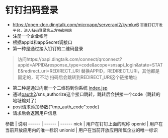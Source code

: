 # 钉钉扫码登录
 - https://open-doc.dingtalk.com/microapp/serverapi2/kymkv6
<code>百度钉钉开发平台，进入扫码登录第三方Web网站</code>
 - 注册一个企业帐号
 - 根据appId和appSecret调接口
 - 第一种是通过接入钉钉的二维码登录
 > 访问https://oapi.dingtalk.com/connect/qrconnect?appid=APPID&response_type=code&scope=snsapi_login&state=STATE&redirect_uri=REDIRECT_URI
替换APPID，REDIRECT_URI，其他都是固定的，可不动
扫码后会跳转到REDIRECT_URI这个链接地址

 - 第二种是通过内嵌一个二维码到你系统
 [index.jsp](https://github.com/gpnine/JAVAWeb-Advanced/edit/master/zcl-webapp/src/main/webapp/index.jsp)
 - 通过[oauth2](https://www.cnblogs.com/flashsun/p/7424071.html)/sns_authorize这个接口跳转，跳转后会拼接一个code（跳转的地址输对了）
 - post请求添加参数{"tmp_auth_code":code}
 - 请求后会返回用户信息

 参数 | 说明 
 ------ | ------ | ------ 
nick | 用户在钉钉上面的昵称
openid | 用户在当前开放应用内的唯一标识
unionid | 用户在当前开放应用所属企业的唯一标识